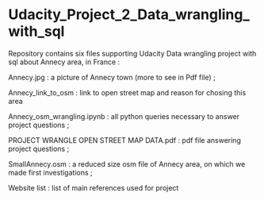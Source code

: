 # Udacity_Project_2_Data_wrangling_with_sql

Repository contains six files supporting Udacity Data wrangling project with sql about Annecy area, in France :

  Annecy.jpg : a picture of Annecy town (more to see in Pdf file) ;  
  
  Annecy_link_to_osm : link to open street map and reason for chosing this area
  
  Annecy_osm_wrangling.ipynb : all python queries necessary to answer project questions ;  
  
  PROJECT WRANGLE OPEN STREET MAP DATA.pdf : pdf file answering project questions ;  
  
  SmallAnnecy.osm : a reduced size osm file of Annecy area, on which we made first investigations ;  
  
  Website list : list of main references used for project
  

